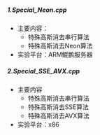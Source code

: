 ##### 1.Special_Neon.cpp
+ 主要内容：
  + 特殊高斯消去串行算法
  + 特殊高斯消去Neon算法
+ 实验平台：ARM鲲鹏服务器
##### 2.Special_SSE_AVX.cpp
+ 主要内容
  + 特殊高斯消去串行算法
  + 特殊高斯消去SSE算法
  + 特殊高斯消去AVX算法
+ 实验平台：x86

